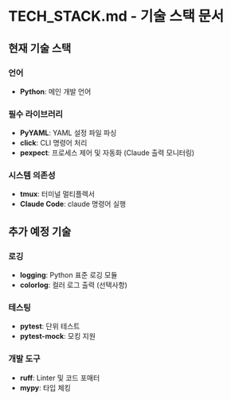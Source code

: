 # TECH_STACK.md - 기술 스택 문서

## 현재 기술 스택

### 언어
- **Python**: 메인 개발 언어

### 필수 라이브러리
- **PyYAML**: YAML 설정 파일 파싱
- **click**: CLI 명령어 처리
- **pexpect**: 프로세스 제어 및 자동화 (Claude 출력 모니터링)

### 시스템 의존성
- **tmux**: 터미널 멀티플렉서
- **Claude Code**: claude 명령어 실행

## 추가 예정 기술

### 로깅
- **logging**: Python 표준 로깅 모듈
- **colorlog**: 컬러 로그 출력 (선택사항)

### 테스팅
- **pytest**: 단위 테스트
- **pytest-mock**: 모킹 지원

### 개발 도구
- **ruff**: Linter 및 코드 포매터
- **mypy**: 타입 체킹

